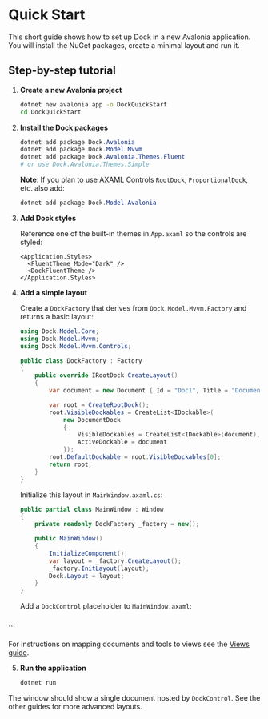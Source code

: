 # Quick Start

This short guide shows how to set up Dock in a new Avalonia application. You will install the NuGet packages, create a minimal layout and run it.

## Step-by-step tutorial

1. **Create a new Avalonia project**

   ```bash
   dotnet new avalonia.app -o DockQuickStart
   cd DockQuickStart
   ```

2. **Install the Dock packages**

   ```powershell
   dotnet add package Dock.Avalonia
   dotnet add package Dock.Model.Mvvm
   dotnet add package Dock.Avalonia.Themes.Fluent
   # or use Dock.Avalonia.Themes.Simple
   ```

   **Note**: If you plan to use AXAML Controls `RootDock`, `ProportionalDock`, etc. also add:

   ```powershell
   dotnet add package Dock.Model.Avalonia
   ```

4. **Add Dock styles**

   Reference one of the built-in themes in `App.axaml` so the controls are styled:

   ```xaml
   <Application.Styles>
     <FluentTheme Mode="Dark" />
     <DockFluentTheme />
   </Application.Styles>
   ```

5. **Add a simple layout**

   Create a `DockFactory` that derives from `Dock.Model.Mvvm.Factory` and returns a basic layout:

   ```csharp
   using Dock.Model.Core;
   using Dock.Model.Mvvm;
   using Dock.Model.Mvvm.Controls;

   public class DockFactory : Factory
   {
       public override IRootDock CreateLayout()
       {
           var document = new Document { Id = "Doc1", Title = "Document" };

           var root = CreateRootDock();
           root.VisibleDockables = CreateList<IDockable>(
               new DocumentDock
               {
                   VisibleDockables = CreateList<IDockable>(document),
                   ActiveDockable = document
               });
           root.DefaultDockable = root.VisibleDockables[0];
           return root;
       }
   }
   ```

   Initialize this layout in `MainWindow.axaml.cs`:

   ```csharp
   public partial class MainWindow : Window
   {
       private readonly DockFactory _factory = new();

       public MainWindow()
       {
           InitializeComponent();
           var layout = _factory.CreateLayout();
           _factory.InitLayout(layout);
           Dock.Layout = layout;
       }
   }
   ```

   Add a `DockControl` placeholder to `MainWindow.axaml`:

   ```xaml
  <DockControl x:Name="Dock" />
  ```

   For instructions on mapping documents and tools to views see the [Views guide](dock-views.md).

5. **Run the application**

   ```bash
   dotnet run
   ```

The window should show a single document hosted by `DockControl`. See the other guides for more advanced layouts.
